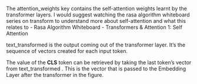 The attention_weights key contains the self-attention weights learnt by the transformer layers. I would suggest watching the rasa algorithm whiteboard series on transform to understand more about self-attention and what this relates to - Rasa Algorithm Whiteboard - Transformers & Attention 1: Self Attention 

text_transformed is the output coming out of the transformer layer. It’s the sequence of vectors created for each input token.

The value of the __CLS__ token can be retrieved by taking the last token’s vector from text_transformed . This is the vector that is passed to the Embedding Layer after the transformer in the figure.


